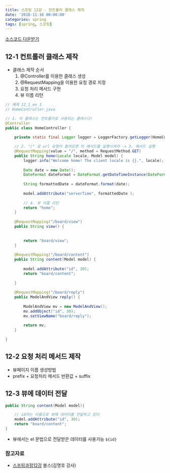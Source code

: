```yaml
---
title: 스프링 12강 - 컨트롤러 클래스 제작
date: '2018-11-16 00:00:00'
categories: spring
tags: [spring, 스프링]
---
```


<a href="http://seouliotcenter.tistory.com/76?category=663840" target="_blank">소스코드 다운받기</a>

## 12-1 컨트롤러 클래스 제작

* 클래스 제작 순서
    1. @Controller를 이용한 클래스 생성
    2. @RequestMapping을 이용한 요청 경로 지정
    3. 요청 처리 메서드 구현
    4. 뷰 이름 리턴

```java
// 예제 12_1_ex 1
// HomeController.java

// 1. 이 클래스는 컨트롤러로 사용되는 클래스다!
@Controller
public class HomeController {
	
	private static final Logger logger = LoggerFactory.getLogger(HomeController.class);

    // 2. "/" 로 url 요청이 들어오면 이 메서드를 실행시켜라 -> 3. 메서드 실행
	@RequestMapping(value = "/", method = RequestMethod.GET)
	public String home(Locale locale, Model model) {
		logger.info("Welcome home! The client locale is {}.", locale);
		
		Date date = new Date();
		DateFormat dateFormat = DateFormat.getDateTimeInstance(DateFormat.LONG, DateFormat.LONG, locale);
		
		String formattedDate = dateFormat.format(date);
		
		model.addAttribute("serverTime", formattedDate );
		
        // 4. 뷰 이름 리턴
		return "home";
	}
	
	@RequestMapping("/board/view")
	public String view() {
		
		
		return "board/view";
	}
	
	@RequestMapping("/board/content")
	public String content(Model model) {
		
		model.addAttribute("id", 30);
		return "board/content";
		
	}
	
	@RequestMapping("/board/reply")
	public ModelAndView reply() {
		
		ModelAndView mv = new ModelAndView();
		mv.addObject("id", 30);
		mv.setViewName("board/reply");
		
		return mv;
	}
	
}
```

## 12-2 요청 처리 메서드 제작

* 뷰페이지 이름 생성방법
* prefix + 요청처리 메서드 반환값 + suffix

## 12-3 뷰에 데이터 전달

```java
public String content(Model model){

    // id라는 이름으로 뷰에 데이터를 전달하고 있다
    model.addAttribute("id", 30);
    return "board/content";
}
```

* 뷰에서는 el 문법으로 전달받은 데이터를 사용가능 `${id}`

### 참고자료

* <a href="http://seouliotcenter.tistory.com/76?category=663840" target="_blank">스프링과정12강</a> 블스(김명호 강사)
